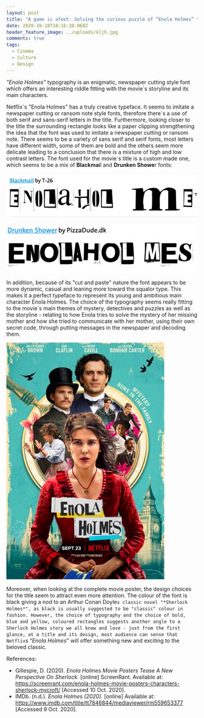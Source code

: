 ```yaml
---
layout: post
title: "A game is afoot: Solving the curious puzzle of “Enola Holmes” typeface "
date: 2020-10-18T18:16:20.068Z
header_feature_image: ../uploads/kljh.jpg
comments: true
tags:
  - Cinema
  - Culture
  - Design
---
```

*"Enola Holmes"* typography is an enigmatic, newspaper cutting style font which offers an interesting riddle fitting with the movie`s storyline and its main characters.

Netflix\`s "Enola Holmes" has a truly creative typeface. It seems to imitate a newspaper cutting or ransom note style fonts, therefore there\`s a use of both serif and sans-serif letters in the title. Furthermore, looking closer to the title the surrounding rectangle looks like a paper clipping strengthening the idea that the font was used to imitate a newspaper cutting or ransom note. There seems to be a variety of sans serif and serif fonts, most letters have different width, some of them are bold and the others seem more delicate leading to a conclusion that there is a mixture of high and low contrast letters. The font used for the movie`s title is a custom made one, which seems to be a mix of **Blackmai**l and **Drunken Showe**r fonts:

![](../uploads/skjermbilde-2020-10-10-kl.-14.47.19.png)

![Fonts similar to the typeface used for “Enola Holmes” ](../uploads/skjermbilde-2020-10-10-kl.-14.47.30.png)

In addition, because of its "cut and paste" nature the font appears to be more dynamic, casual and leaning more toward the squalor type. This makes it a perfect typeface to represent its young and ambitious main character Enola Holmes. The choice of the typography seems really fitting to the movie`s main themes of mystery, detectives and puzzles as well as the storyline - relating to how Enola tries to solve the mystery of her missing mother and how she tried to communicate with her mother, using their own secret code, through putting messages in the newspaper and decoding them.

![“Enola Holmes” poster (IMDB) ](../uploads/skjermbilde-2020-10-09-kl.-16.56.51.png)

Moreover, when looking at the complete movie poster, the design choices for the title seem to attract even more attention. The colour of the font is black giving a nod to an Arthur Conan Doyle`s classic novel "*Sherlock Holmes*", as black is usually suggested to be "classic" colour in fashion. However, the choice of typography and the choice of bold, blue and yellow, coloured rectangles suggests another angle to a Sherlock Holmes story we all know and love - just from the first glance, at a title and its design, most audience can sense that Netflix`s “*Enola Holmes*” will offer something new and exciting to the beloved classic.  



References:

* Gillespie, D. (2020). *Enola Holmes Movie Posters Tease A New Perspective On Sherlock*. \[online] ScreenRant. Available at: https://screenrant.com/enola-holmes-movie-posters-characters-sherlock-mycroft/ \[Accessed 10 Oct. 2020].
* IMDb. (n.d.). *Enola Holmes (2020)*. \[online] Available at: https://www.imdb.com/title/tt7846844/mediaviewer/rm559653377 \[Accessed 9 Oct. 2020].

‌